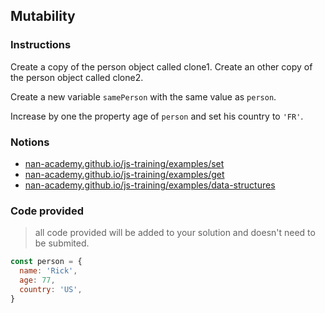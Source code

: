 ## Mutability

### Instructions

Create a copy of the person object called clone1.
Create an other copy of the person object called clone2.

Create a new variable `samePerson` with the same value as `person`.

Increase by one the property age of `person`
and set his country to `'FR'`.


### Notions

- [nan-academy.github.io/js-training/examples/set](https://nan-academy.github.io/js-training/examples/set.js)
- [nan-academy.github.io/js-training/examples/get](https://nan-academy.github.io/js-training/examples/get.js)
- [nan-academy.github.io/js-training/examples/data-structures](https://nan-academy.github.io/js-training/examples/data-structures.js)


### Code provided

> all code provided will be added to your solution and doesn't need to be submited.

```js
const person = {
  name: 'Rick',
  age: 77,
  country: 'US',
}
```
